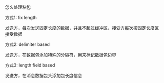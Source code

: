 怎么处理粘包

方式1: fix length

发送方，每次发送固定长度的数据，并且不超过缓冲区，接受方每次按固定长度区接受数据

方式2: delimiter based

发送方，在数据包添加特殊的分隔符，用来标记数据包边界

方式3: length field based

发送方，在消息数据包头添加包长度信息